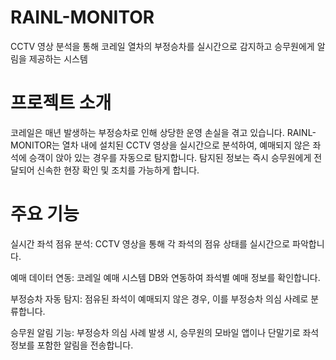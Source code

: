 # RAINL-MONITOR
CCTV 영상 분석을 통해 코레일 열차의 부정승차를 실시간으로 감지하고 승무원에게 알림을 제공하는 시스템

# 프로젝트 소개
코레일은 매년 발생하는 부정승차로 인해 상당한 운영 손실을 겪고 있습니다. RAINL-MONITOR는 열차 내에 설치된 CCTV 영상을 실시간으로 분석하여, 예매되지 않은 좌석에 승객이 앉아 있는 경우를 자동으로 탐지합니다. 탐지된 정보는 즉시 승무원에게 전달되어 신속한 현장 확인 및 조치를 가능하게 합니다.

# 주요 기능
실시간 좌석 점유 분석: CCTV 영상을 통해 각 좌석의 점유 상태를 실시간으로 파악합니다.

예매 데이터 연동: 코레일 예매 시스템 DB와 연동하여 좌석별 예매 정보를 확인합니다.

부정승차 자동 탐지: 점유된 좌석이 예매되지 않은 경우, 이를 부정승차 의심 사례로 분류합니다.

승무원 알림 기능: 부정승차 의심 사례 발생 시, 승무원의 모바일 앱이나 단말기로 좌석 정보를 포함한 알림을 전송합니다.
